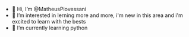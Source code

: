 - 👋 Hi, I’m @MatheusPiovessani
- 👀 I’m interested in lerning more and more, i'm new in this area and i'm excited to learn with the bests
- 🌱 I’m currently learning python
<!---
MatheusPiovessani/MatheusPiovessani is a ✨ special ✨ repository because its `README.md` (this file) appears on your GitHub profile.
You can click the Preview link to take a look at your changes.
--->
